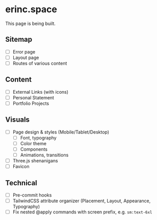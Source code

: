# erinc.space

This page is being built.

## Sitemap

- [ ] Error page
- [ ] Layout page
- [ ] Routes of various content

## Content

- [ ] External Links (with icons)
- [ ] Personal Statement
- [ ] Portfolio Projects

## Visuals

- [ ] Page design & styles (Mobile/Tablet/Desktop)
  - [ ] Font, typography
  - [ ] Color theme
  - [ ] Components
  - [ ] Animations, transitions
- [ ] Three.js shenanigans
- [ ] Favicon

## Technical

- [ ] Pre-commit hooks
- [ ] TailwindCSS attribute organizer (Placement, Layout, Appearance, Typography)
- [ ] Fix nested @apply commands with screen prefix, e.g. `sm:text-6xl`

